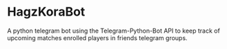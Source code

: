 # HagzKoraBot
A python telegram bot using the Telegram-Python-Bot API to keep track of upcoming matches enrolled players in friends telegram groups.

